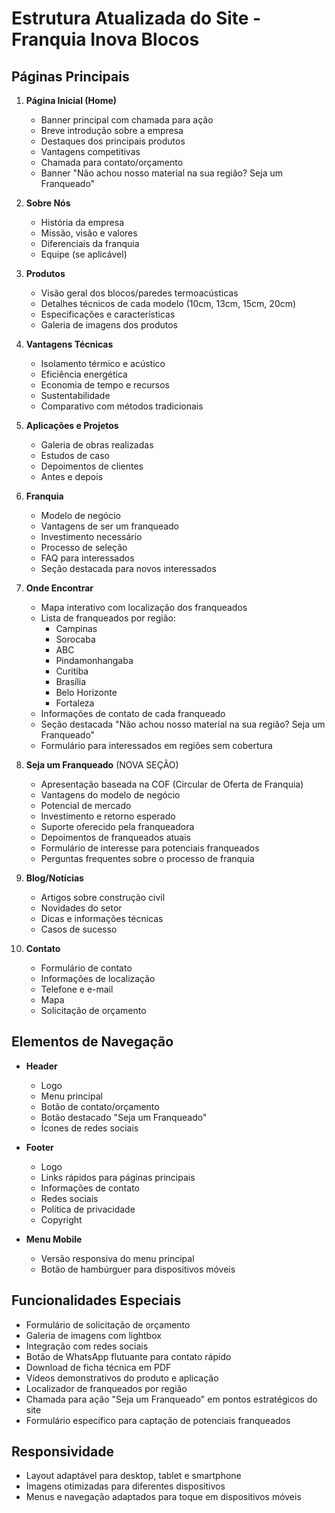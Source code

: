 # Estrutura Atualizada do Site - Franquia Inova Blocos

## Páginas Principais

1. **Página Inicial (Home)**
   - Banner principal com chamada para ação
   - Breve introdução sobre a empresa
   - Destaques dos principais produtos
   - Vantagens competitivas
   - Chamada para contato/orçamento
   - Banner "Não achou nosso material na sua região? Seja um Franqueado"

2. **Sobre Nós**
   - História da empresa
   - Missão, visão e valores
   - Diferenciais da franquia
   - Equipe (se aplicável)

3. **Produtos**
   - Visão geral dos blocos/paredes termoacústicas
   - Detalhes técnicos de cada modelo (10cm, 13cm, 15cm, 20cm)
   - Especificações e características
   - Galeria de imagens dos produtos

4. **Vantagens Técnicas**
   - Isolamento térmico e acústico
   - Eficiência energética
   - Economia de tempo e recursos
   - Sustentabilidade
   - Comparativo com métodos tradicionais

5. **Aplicações e Projetos**
   - Galeria de obras realizadas
   - Estudos de caso
   - Depoimentos de clientes
   - Antes e depois

6. **Franquia**
   - Modelo de negócio
   - Vantagens de ser um franqueado
   - Investimento necessário
   - Processo de seleção
   - FAQ para interessados
   - Seção destacada para novos interessados

7. **Onde Encontrar**
   - Mapa interativo com localização dos franqueados
   - Lista de franqueados por região:
     * Campinas
     * Sorocaba
     * ABC
     * Pindamonhangaba
     * Curitiba
     * Brasília
     * Belo Horizonte
     * Fortaleza
   - Informações de contato de cada franqueado
   - Seção destacada "Não achou nosso material na sua região? Seja um Franqueado"
   - Formulário para interessados em regiões sem cobertura

8. **Seja um Franqueado** (NOVA SEÇÃO)
   - Apresentação baseada na COF (Circular de Oferta de Franquia)
   - Vantagens do modelo de negócio
   - Potencial de mercado
   - Investimento e retorno esperado
   - Suporte oferecido pela franqueadora
   - Depoimentos de franqueados atuais
   - Formulário de interesse para potenciais franqueados
   - Perguntas frequentes sobre o processo de franquia

9. **Blog/Notícias**
   - Artigos sobre construção civil
   - Novidades do setor
   - Dicas e informações técnicas
   - Casos de sucesso

10. **Contato**
    - Formulário de contato
    - Informações de localização
    - Telefone e e-mail
    - Mapa
    - Solicitação de orçamento

## Elementos de Navegação

- **Header**
  - Logo
  - Menu principal
  - Botão de contato/orçamento
  - Botão destacado "Seja um Franqueado"
  - Ícones de redes sociais

- **Footer**
  - Logo
  - Links rápidos para páginas principais
  - Informações de contato
  - Redes sociais
  - Política de privacidade
  - Copyright

- **Menu Mobile**
  - Versão responsiva do menu principal
  - Botão de hambúrguer para dispositivos móveis

## Funcionalidades Especiais

- Formulário de solicitação de orçamento
- Galeria de imagens com lightbox
- Integração com redes sociais
- Botão de WhatsApp flutuante para contato rápido
- Download de ficha técnica em PDF
- Vídeos demonstrativos do produto e aplicação
- Localizador de franqueados por região
- Chamada para ação "Seja um Franqueado" em pontos estratégicos do site
- Formulário específico para captação de potenciais franqueados

## Responsividade

- Layout adaptável para desktop, tablet e smartphone
- Imagens otimizadas para diferentes dispositivos
- Menus e navegação adaptados para toque em dispositivos móveis
